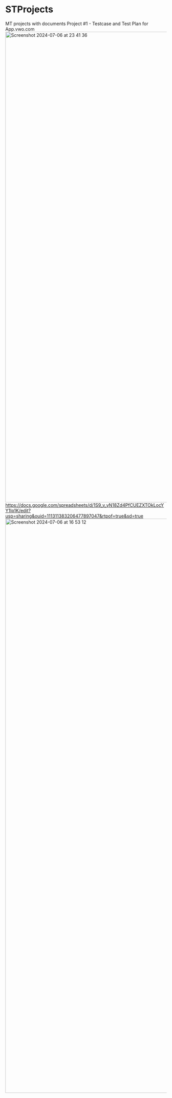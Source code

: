 # STProjects
MT projects with documents
Project #1 - Testcase and Test Plan for App.vwo.com
<img width="1471" alt="Screenshot 2024-07-06 at 23 41 36" src="https://github.com/saidhage/STProjects/assets/174857379/667de2e5-7eee-4792-b662-f5c8cc58a42b">
https://docs.google.com/spreadsheets/d/1S9_v_yN18Zd4PfCUEZXTOkLocYY1Ip1K/edit?usp=sharing&ouid=111311383206477897047&rtpof=true&sd=true
<img width="1795" alt="Screenshot 2024-07-06 at 16 53 12" src="https://github.com/saidhage/STProjects/assets/174857379/c39eac71-db29-4c82-9571-52db7bf9b66f">


